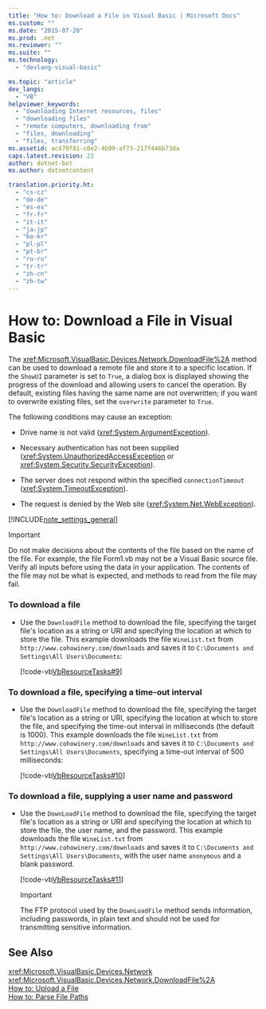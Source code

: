 ```yaml
---
title: "How to: Download a File in Visual Basic | Microsoft Docs"
ms.custom: ""
ms.date: "2015-07-20"
ms.prod: .net
ms.reviewer: ""
ms.suite: ""
ms.technology: 
  - "devlang-visual-basic"

ms.topic: "article"
dev_langs: 
  - "VB"
helpviewer_keywords: 
  - "downloading Internet resources, files"
  - "downloading files"
  - "remote computers, downloading from"
  - "files, downloading"
  - "files, transferring"
ms.assetid: ac479f81-c0e2-4b99-af73-217f446b73da
caps.latest.revision: 22
author: dotnet-bot
ms.author: dotnetcontent

translation.priority.ht: 
  - "cs-cz"
  - "de-de"
  - "es-es"
  - "fr-fr"
  - "it-it"
  - "ja-jp"
  - "ko-kr"
  - "pl-pl"
  - "pt-br"
  - "ru-ru"
  - "tr-tr"
  - "zh-cn"
  - "zh-tw"
---
```

# How to: Download a File in Visual Basic
The <xref:Microsoft.VisualBasic.Devices.Network.DownloadFile%2A> method can be used to download a remote file and store it to a specific location. If the `ShowUI` parameter is set to `True`, a dialog box is displayed showing the progress of the download and allowing users to cancel the operation. By default, existing files having the same name are not overwritten; if you want to overwrite existing files, set the `overwrite` parameter to `True`.  
  
 The following conditions may cause an exception:  
  
-   Drive name is not valid (<xref:System.ArgumentException>).  
  
-   Necessary authentication has not been supplied (<xref:System.UnauthorizedAccessException> or <xref:System.Security.SecurityException>).  
  
-   The server does not respond within the specified `connectionTimeout` (<xref:System.TimeoutException>).  
  
-   The request is denied by the Web site (<xref:System.Net.WebException>).  
  
[!INCLUDE[note_settings_general](../../../../csharp/language-reference/compiler-messages/includes/note_settings_general_md.md)]  
  
> [!IMPORTANT]
>  Do not make decisions about the contents of the file based on the name of the file. For example, the file Form1.vb may not be a Visual Basic source file. Verify all inputs before using the data in your application. The contents of the file may not be what is expected, and methods to read from the file may fail.  
  
### To download a file  
  
-   Use the `DownloadFile` method to download the file, specifying the target file's location as a string or URI and specifying the location at which to store the file. This example downloads the file `WineList.txt` from `http://www.cohowinery.com/downloads` and saves it to `C:\Documents and Settings\All Users\Documents`:  
  
     [!code-vb[VbResourceTasks#9](../../../../visual-basic/developing-apps/programming/computer-resources/codesnippet/VisualBasic/how-to-download-a-file_1.vb)]  
  
### To download a file, specifying a time-out interval  
  
-   Use the `DownloadFile` method to download the file, specifying the target file's location as a string or URI, specifying the location at which to store the file, and specifying the time-out interval in milliseconds (the default is 1000). This example downloads the file `WineList.txt` from `http://www.cohowinery.com/downloads` and saves it to `C:\Documents and Settings\All Users\Documents`, specifying a time-out interval of 500 milliseconds:  
  
     [!code-vb[VbResourceTasks#10](../../../../visual-basic/developing-apps/programming/computer-resources/codesnippet/VisualBasic/how-to-download-a-file_2.vb)]  
  
### To download a file, supplying a user name and password  
  
-   Use the `DownLoadFile` method to download the file, specifying the target file's location as a string or URI and specifying the location at which to store the file, the user name, and the password. This example downloads the file `WineList.txt` from `http://www.cohowinery.com/downloads` and saves it to `C:\Documents and Settings\All Users\Documents`, with the user name `anonymous` and a blank password.  
  
     [!code-vb[VbResourceTasks#11](../../../../visual-basic/developing-apps/programming/computer-resources/codesnippet/VisualBasic/how-to-download-a-file_3.vb)]  
  
    > [!IMPORTANT]
    >  The FTP protocol used by the `DownLoadFile` method sends information, including passwords, in plain text and should not be used for transmitting sensitive information.  
  
## See Also  
 <xref:Microsoft.VisualBasic.Devices.Network>   
 <xref:Microsoft.VisualBasic.Devices.Network.DownloadFile%2A>   
 [How to: Upload a File](../../../../visual-basic/developing-apps/programming/computer-resources/how-to-upload-a-file.md)   
 [How to: Parse File Paths](../../../../visual-basic/developing-apps/programming/drives-directories-files/how-to-parse-file-paths.md)
